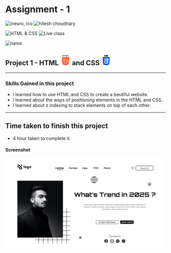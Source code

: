 # Assignment - 1

![ineuro, lco](https://img.shields.io/badge/iNeuron-LCO-green)
![hitesh choudhary](https://img.shields.io/badge/Hitesh--Choudhary-Full--stack--JS--bootcamp-red)

![HTML & CSS](https://img.shields.io/badge/HTML-CSS-orange)
![Live class](https://img.shields.io/badge/LIVE--CLASS-PROJECT--9-lightgrey)

![name](https://img.shields.io/badge/Sourabh--Udasi-College--Drop--Out-lightgrey)

## Project 1 - HTML ![](./Images/html-5.png) and CSS ![](./Images/css-3.png)

---

<!-- - [Live Link](https://live-proj-9.netlify.app) -->

### Skills Gained in this project

- I learned how to use HTML and CSS to create a beutiful website.
- I learned about the ways of positioning elements in the HTML and CSS.
- I learned about z indexing to stack elements on top of each other.

---

## Time taken to finish this project

- 4 hour taken to complete it.

#### Screenshot

![Desktop](./Screenshot/1.png)
